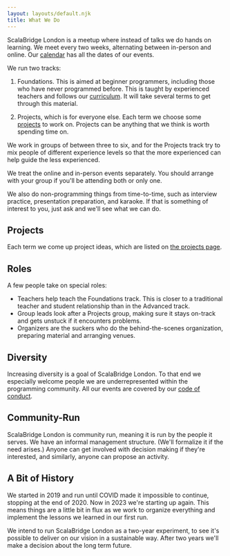 ```yaml
---
layout: layouts/default.njk
title: What We Do
---
```


ScalaBridge London is a meetup where instead of talks we do hands on learning. We meet every two weeks, alternating between in-person and online. Our [calendar](/calendar) has all the dates of our events. 

We run two tracks:

1. Foundations. This is aimed at beginner programmers, including those who have never programmed before. This is taught by experienced teachers and follows our [curriculum](/curriculum). It will take several terms to get through this material.

2. Projects, which is for everyone else. Each term we choose some [projects](/projects) to work on. Projects can be anything that we think is worth spending time on.

We work in groups of between three to six, and for the Projects track try to mix people of different experience levels so that the more experienced can help guide the less experienced.

We treat the online and in-person events separately. You should arrange with your group if you'll be attending both or only one.

We also do non-programming things from time-to-time, such as interview practice, presentation preparation, and karaoke. If that is something of interest to you, just ask and we'll see what we can do.


## Projects

Each term we come up project ideas, which are listed on [the projects page](/projects).


## Roles

A few people take on special roles:

- Teachers help teach the Foundations track. This is closer to a traditional teacher and student relationship than in the Advanced track.
- Group leads look after a Projects group, making sure it stays on-track and gets unstuck if it encounters problems.
- Organizers are the suckers who do the behind-the-scenes organization, preparing material and arranging venues.


## Diversity

Increasing diversity is a goal of ScalaBridge London. To that end we especially welcome people we are underrepresented within the programming community. All our events are covered by our [code of conduct][coc].


## Community-Run

ScalaBridge London is community run, meaning it is run by the people it serves. We have an informal management structure. (We'll formalize it if the need arises.) Anyone can get involved with decision making if they're interested, and similarly, anyone can propose an activity.


## A Bit of History

We started in 2019 and run until COVID made it impossible to continue, stopping at the end of 2020. Now in 2023 we're starting up again. This means things are a little bit in flux as we work to organize everything and implement the lessons we learned in our first run.

We intend to run ScalaBridge London as a two-year experiment, to see it's possible to deliver on our vision in a sustainable way. After two years we'll make a decision about the long term future.

[scala]: https://www.scala-lang.org/
[coc]: /code-of-conduct
